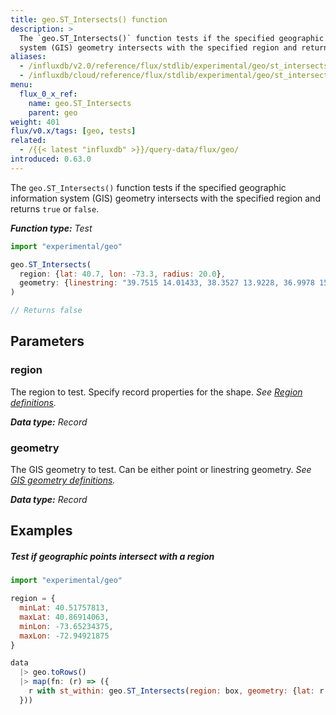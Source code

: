 ```yaml
---
title: geo.ST_Intersects() function
description: >
  The `geo.ST_Intersects()` function tests if the specified geographic information
  system (GIS) geometry intersects with the specified region and returns `true` or `false`.
aliases:
  - /influxdb/v2.0/reference/flux/stdlib/experimental/geo/st_intersects/
  - /influxdb/cloud/reference/flux/stdlib/experimental/geo/st_intersects/
menu:
  flux_0_x_ref:
    name: geo.ST_Intersects
    parent: geo
weight: 401
flux/v0.x/tags: [geo, tests]
related:
  - /{{< latest "influxdb" >}}/query-data/flux/geo/
introduced: 0.63.0
---
```


The `geo.ST_Intersects()` function tests if the specified geographic information
system (GIS) geometry intersects with the specified region and returns `true` or `false`.

_**Function type:** Test_

```js
import "experimental/geo"

geo.ST_Intersects(
  region: {lat: 40.7, lon: -73.3, radius: 20.0},
  geometry: {linestring: "39.7515 14.01433, 38.3527 13.9228, 36.9978 15.08433"}
)

// Returns false
```

## Parameters

### region
The region to test.
Specify record properties for the shape.
_See [Region definitions](/flux/v0.x/stdlib/experimental/geo/#region-definitions)._

_**Data type:** Record_

### geometry
The GIS geometry to test.
Can be either point or linestring geometry.
_See [GIS geometry definitions](/flux/v0.x/stdlib/experimental/geo/#gis-geometry-definitions)._

_**Data type:** Record_

## Examples

##### Test if geographic points intersect with a region
```js
import "experimental/geo"

region = {
  minLat: 40.51757813,
  maxLat: 40.86914063,
  minLon: -73.65234375,
  maxLon: -72.94921875
}

data
  |> geo.toRows()
  |> map(fn: (r) => ({
    r with st_within: geo.ST_Intersects(region: box, geometry: {lat: r.lat, lon: r.lon})
  }))
```
